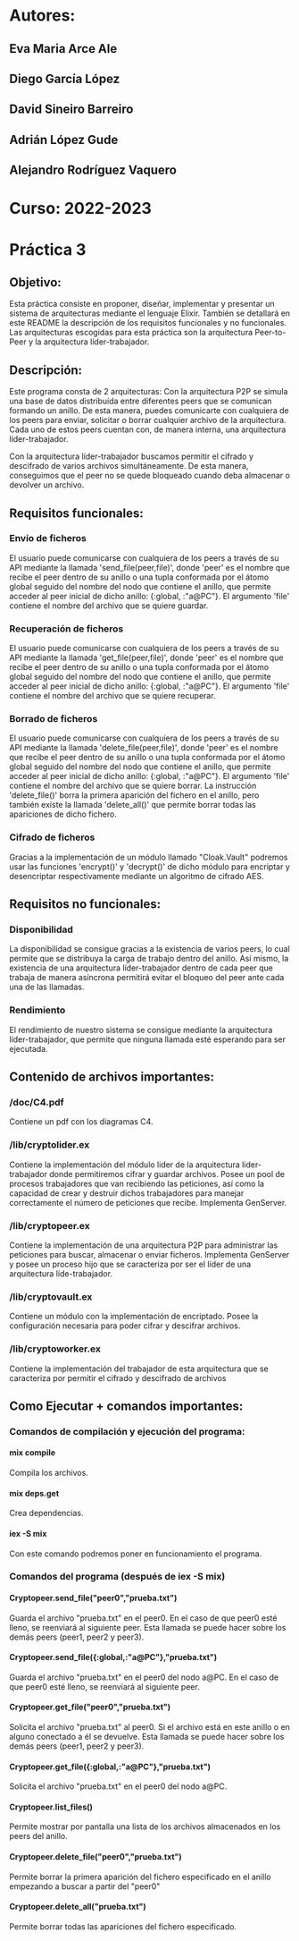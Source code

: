 
# Autores:
## Eva Maria Arce Ale
## Diego García López
## David Sineiro Barreiro
## Adrián López Gude
## Alejandro Rodríguez Vaquero
# Curso: 2022-2023
# Práctica 3


## Objetivo:
   Esta práctica consiste en proponer, diseñar, implementar y presentar un sistema de arquitecturas
   mediante el lenguaje Elixir. También se detallará en este README la descripción de los requisitos
   funcionales y no funcionales.
   Las arquitecturas escogidas para esta práctica son la arquitectura Peer-to-Peer y la arquitectura líder-trabajador.

## Descripción:
   Este programa consta de 2 arquitecturas:
   Con la arquitectura P2P se simula una base de datos distribuída entre diferentes peers que se comunican formando un
   anillo. De esta manera, puedes comunicarte con cualquiera de los peers para enviar, solicitar o borrar cualquier
   archivo de la arquitectura. Cada uno de estos peers cuentan con, de manera interna, una arquitectura líder-trabajador.

   Con la arquitectura líder-trabajador buscamos permitir el cifrado y descifrado de varios archivos simultáneamente.
   De esta manera, conseguimos que el peer no se quede bloqueado cuando deba almacenar o devolver un archivo.



## Requisitos funcionales:

### Envío de ficheros
   El usuario puede comunicarse con cualquiera de los peers a través de su API mediante la llamada 'send_file(peer,file)',
   donde 'peer' es el nombre que recibe el peer dentro de su anillo o una tupla conformada por el átomo global seguido del
   nombre del nodo que contiene el anillo, que permite acceder al peer inicial de dicho anillo: {:global, :"a@PC"}.
   El argumento 'file' contiene el nombre del archivo que se quiere guardar.

### Recuperación de ficheros
   El usuario puede comunicarse con cualquiera de los peers a través de su API mediante la llamada 'get_file(peer,file)',
   donde 'peer' es el nombre que recibe el peer dentro de su anillo o una tupla conformada por el átomo global seguido del
   nombre del nodo que contiene el anillo, que permite acceder al peer inicial de dicho anillo: {:global, :"a@PC"}.
   El argumento 'file' contiene el nombre del archivo que se quiere recuperar.

### Borrado de ficheros
   El usuario puede comunicarse con cualquiera de los peers a través de su API mediante la llamada 'delete_file(peer,file)',
   donde 'peer' es el nombre que recibe el peer dentro de su anillo o una tupla conformada por el átomo global seguido del
   nombre del nodo que contiene el anillo, que permite acceder al peer inicial de dicho anillo: {:global, :"a@PC"}.
   El argumento 'file' contiene el nombre del archivo que se quiere borrar.
   La instrucción 'delete_file()' borra la primera aparición del fichero en el anillo, pero también existe la llamada 
   'delete_all()' que permite borrar todas las apariciones de dicho fichero.

### Cifrado de ficheros
   Gracias a la implementación de un módulo llamado "Cloak.Vault" podremos usar las funciones 'encrypt()' y 'decrypt()' de
   dicho módulo para encriptar y desencriptar respectivamente mediante un algoritmo de cifrado AES.



## Requisitos no funcionales:

### Disponibilidad
   La disponibilidad se consigue gracias a la existencia de varios peers, lo cual permite que se distribuya la carga de
   trabajo dentro del anillo. Así mismo, la existencia de una arquitectura líder-trabajador dentro de cada peer que trabaja
   de manera asíncrona permitirá evitar el bloqueo del peer ante cada una de las llamadas.

### Rendimiento
   El rendimiento de nuestro sistema se consigue mediante la arquitectura líder-trabajador, que permite que ninguna llamada esté
   esperando para ser ejecutada.





## Contenido de archivos importantes:

### /doc/C4.pdf
   Contiene un pdf con los diagramas C4.

### /lib/cryptolider.ex
   Contiene la implementación del módulo lider de la arquitectura lider-trabajador donde permitiremos
   cifrar y guardar archivos. Posee un pool de procesos trabajadores que van recibiendo las peticiones,
   así como la capacidad de crear y destruir dichos trabajadores para manejar correctamente el número
   de peticiones que recibe. Implementa GenServer.

### /lib/cryptopeer.ex
   Contiene la implementación de una arquitectura P2P para administrar las peticiones para buscar, almacenar
   o enviar ficheros. Implementa GenServer y posee un proceso hijo que se caracteriza por ser el líder de una
   arquitectura líde-trabajador.

### /lib/cryptovault.ex
   Contiene un módulo con la implementación de encriptado. Posee la configuración necesaria para poder
   cifrar y descifrar archivos.

### /lib/cryptoworker.ex
   Contiene la implementación del trabajador de esta arquitectura que se caracteriza por permitir el
   cifrado y descifrado de archivos



## Como Ejecutar + comandos importantes: 

### Comandos de compilación y ejecución del programa:
#### mix compile
Compila los archivos.

#### mix deps.get
Crea dependencias.

#### iex -S mix
Con este comando podremos poner en funcionamiento el programa.


### Comandos del programa (después de iex -S mix)

#### Cryptopeer.send_file("peer0","prueba.txt")
Guarda el archivo "prueba.txt" en el peer0. En el caso de que peer0 esté lleno, se reenviará al siguiente peer.
Esta llamada se puede hacer sobre los demás peers (peer1, peer2 y peer3).

#### Cryptopeer.send_file({:global,:"a@PC"},"prueba.txt")
Guarda el archivo "prueba.txt" en el peer0 del nodo a@PC. En el caso de que peer0 esté lleno, se reenviará al siguiente peer.

#### Cryptopeer.get_file("peer0","prueba.txt")
Solicita el archivo "prueba.txt" al peer0. Si el archivo está en este anillo o en alguno conectado a él se devuelve.
Esta llamada se puede hacer sobre los demás peers (peer1, peer2 y peer3).

#### Cryptopeer.get_file({:global,:"a@PC"},"prueba.txt")
Solicita el archivo "prueba.txt" en el peer0 del nodo a@PC.

#### Cryptopeer.list_files()
Permite mostrar por pantalla una lista de los archivos almacenados en los peers del anillo.

#### Cryptopeer.delete_file("peer0","prueba.txt")
Permite borrar la primera aparición del fichero especificado en el anillo empezando a buscar a partir del "peer0"

#### Cryptopeer.delete_all("prueba.txt")
Permite borrar todas las apariciones del fichero especificado.




